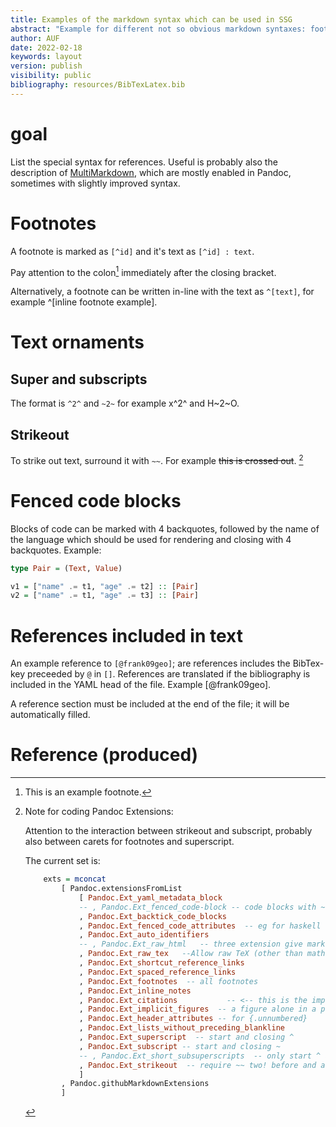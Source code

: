 ```yaml
---
title: Examples of the markdown syntax which can be used in SSG
abstract: "Example for different not so obvious markdown syntaxes: footnotes, inline notes, fenced code blocks."
author: AUF
date: 2022-02-18
keywords: layout
version: publish
visibility: public
bibliography: resources/BibTexLatex.bib
---
```


# goal
List the special syntax for references. Useful is probably also the description of [MultiMarkdown](https://fletcherpenney.net/multimarkdown/cms/), which are mostly enabled in Pandoc, sometimes with slightly improved syntax.

# Footnotes
A footnote is marked as `[^id]` and it's text as `[^id] : text`. 

Pay attention to the colon[^e] immediately after the closing bracket.

[^e]: This is an example footnote.

Alternatively, a footnote can be written in-line with the text as `^[text]`, for example ^[inline footnote example].

# Text ornaments
## Super and subscripts

The format is `^2^` and `~2~` for example x^2^ and H~2~O.
<!-- The format is `^2` and `~2` for example x^2 and H~2O. -->

## Strikeout 
To strike out text, surround it with `~~`. For example ~~this is crossed out~~. [^note]

[^note]: Note for coding Pandoc Extensions: 

    Attention to the interaction between strikeout and subscript, probably also between carets for footnotes and superscript.

    The current set is:

    ```` haskell
        exts = mconcat
            [ Pandoc.extensionsFromList
                [ Pandoc.Ext_yaml_metadata_block
                -- , Pandoc.Ext_fenced_code-block -- code blocks with ~
                , Pandoc.Ext_backtick_code_blocks
                , Pandoc.Ext_fenced_code_attributes  -- eg for haskell code snippets
                , Pandoc.Ext_auto_identifiers
                -- , Pandoc.Ext_raw_html   -- three extension give markdown_strict
                , Pandoc.Ext_raw_tex   --Allow raw TeX (other than math)
                , Pandoc.Ext_shortcut_reference_links
                , Pandoc.Ext_spaced_reference_links
                , Pandoc.Ext_footnotes  -- all footnotes
                , Pandoc.Ext_inline_notes
                , Pandoc.Ext_citations           -- <-- this is the important extension for bibTex
                , Pandoc.Ext_implicit_figures  -- a figure alone in a para will have a caption
                , Pandoc.Ext_header_attributes -- for {.unnumbered}
                , Pandoc.Ext_lists_without_preceding_blankline
                , Pandoc.Ext_superscript  -- start and closing ^
                , Pandoc.Ext_subscript -- start and closing ~
                -- , Pandoc.Ext_short_subsuperscripts  -- only start ^ and ~
                , Pandoc.Ext_strikeout  -- require ~~ two! before and after
                ]
            , Pandoc.githubMarkdownExtensions
            ]
    ````

# Fenced code blocks

Blocks of code can be marked with 4 backquotes, followed by the name of the language which should be used for rendering and closing with 4 backquotes. Example: 

```` haskell
type Pair = (Text, Value)

v1 = ["name" .= t1, "age" .= t2] :: [Pair]
v2 = ["name" .= t1, "age" .= t3] :: [Pair]
````
# References included in text

An example reference to `[@frank09geo]`; are references includes the BibTex-key preceeded by `@` in `[]`. References are translated if the bibliography is included in the YAML head of the file. Example [@frank09geo].

A reference section must be included at the end of the file; it will be automatically filled.


# Reference (produced)
